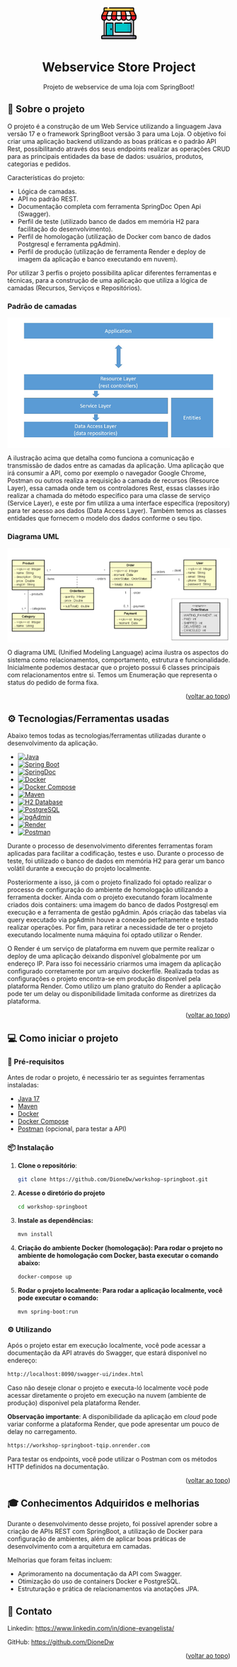 <!-- PROJECT LOGO -->
<br />
<div align="center">
  <a href="https://github.com/othneildrew/Best-README-Template">
    <img src="images/store.png" alt="Logo" width="80" height="80">
  </a>

<h1 align="center">Webservice Store Project</h1>

  <p align="center">
    Projeto de webservice de uma loja com SpringBoot!
</div>

## :mag_right: Sobre o projeto
O projeto é a construção de um Web Service utilizando a linguagem Java versão 17 e o framework SpringBoot versão 3 para uma Loja. O objetivo foi criar uma aplicação backend utilizando as boas práticas e o padrão API Rest, possibilitando através dos seus endpoints realizar as operações CRUD para as principais entidades da base de dados: usuários, produtos, categorias e pedidos.

Características do projeto:
* Lógica de camadas.
* API no padrão REST.
* Documentação completa com ferramenta SpringDoc Open Api (Swagger).
* Perfil de teste (utilizado banco de dados em memória H2 para facilitação do desenvolvimento).
* Perfil de homologação (utilização de Docker com banco de dados Postgresql e ferramenta pgAdmin).
* Perfil de produção (utilização de ferramenta Render e deploy de imagem da aplicação e banco executando em nuvem).

Por utilizar 3 perfis o projeto possibilita aplicar diferentes ferramentas e técnicas, para a construção de uma aplicação que utiliza a lógica de camadas (Recursos, Serviços e Repositórios).

### Padrão de camadas
<img src="images/layers.png" align="center"/>

A ilustração acima que detalha como funciona a comunicação e transmissão de dados entre as camadas da aplicação. Uma aplicação que irá consumir a API, como por exemplo o navegador Google Chrome, Postman ou outros realiza a requisição a camada de recursos (Resource Layer), essa camada onde tem os controladores Rest, essas classes irão realizar a chamada do método especifico para uma classe de serviço (Service Layer), e este por fim utiliza a uma interface específica (repository) para ter acesso aos dados (Data Access Layer). Também temos as classes entidades que fornecem o modelo dos dados conforme o seu tipo.

### Diagrama UML

<img src="images/diagram.png" align="center"/>

O diagrama UML (Unified Modeling Language) acima ilustra os aspectos do sistema como relacionamentos, comportamento, estrutura e funcionalidade.
Inicialmente podemos destacar que o projeto possui 6 classes principais com relacionamentos entre si. Temos um Enumeração que representa o status do pedido de forma fixa.

<p align="right">(<a href="#readme-top">voltar ao topo</a>)</p>

## :gear: Tecnologias/Ferramentas usadas
Abaixo temos todas as tecnologias/ferramentas utilizadas durante o desenvolvimento da aplicação.
* [![Java][Java-badge]][Java-url]
* [![Spring Boot][SpringBoot-badge]][SpringBoot-url]
* [![SpringDoc][SpringDoc-badge]][SpringDoc-url]
* [![Docker][Docker-badge]][Docker-url]
* [![Docker Compose][DockerCompose-badge]][DockerCompose-url]
* [![Maven][Maven-badge]][Maven-url]
* [![H2 Database][H2-badge]][H2-url]
* [![PostgreSQL][Postgresql-badge]][Postgresql-url]
* [![pgAdmin][PgAdmin-badge]][PgAdmin-url]
* [![Render][Render-badge]][Render-url]
* [![Postman][Postman-badge]][Postman-url]

Durante o processo de desenvolvimento diferentes ferramentas foram aplicadas para facilitar a codificação, testes e uso. Durante o processo de teste, foi utilizado o banco de dados em memória H2 para gerar um banco volátil durante a execução do projeto localmente.

Posteriormente a isso, já com o projeto finalizado foi optado realizar o processo de configuração do ambiente de homologação utilizando a ferramenta docker. Ainda com o projeto executando foram localmente criados dois containers: uma imagem do banco de dados Postgresql em execução
e a ferramenta de gestão pgAdmin. Após criação das tabelas via query executado via pgAdmin houve a conexão perfeitamente e testado realizar operações. Por fim, para retirar a necessidade de ter o projeto executando localmente numa máquina foi optado utilizar o Render.

O Render é um serviço de plataforma em nuvem que permite realizar o deploy de uma aplicação deixando disponível globalmente por um endereço IP. Para isso foi necessário criarmos uma imagem da aplicação configurado corretamente por um arquivo dockerfile.
Realizada todas as configurações o projeto encontra-se em produção disponível pela plataforma Render. Como utilizo um plano gratuito do Render a aplicação pode ter um delay ou disponibilidade limitada conforme as diretrizes da plataforma.

<p align="right">(<a href="#readme-top">voltar ao topo</a>)</p>


## :computer: Como iniciar o projeto
### :wrench: Pré-requisitos
Antes de rodar o projeto, é necessário ter as seguintes ferramentas instaladas:

* [Java 17](https://www.oracle.com/java/technologies/javase/jdk17-archive-downloads.html)
* [Maven](https://maven.apache.org/install.html)
* [Docker](https://www.docker.com/get-started)
* [Docker Compose](https://docs.docker.com/compose/install/)
* [Postman](https://www.postman.com/downloads/) (opcional, para testar a API)

### :package: Instalação
1. **Clone o repositório**:
   ```bash
   git clone https://github.com/DioneDw/workshop-springboot.git

2. **Acesse o diretório do projeto**
   ```bash
   cd workshop-springboot
3. **Instale as dependências:**
    ```bash
   mvn install
4. **Criação do ambiente Docker (homologação): Para rodar o projeto no ambiente de homologação com Docker, basta executar o comando abaixo:**
   ```bash
   docker-compose up
5. **Rodar o projeto localmente: Para rodar a aplicação localmente, você pode executar o comando:**
   ```bash
   mvn spring-boot:run

### :gear: Utilizando
Após o projeto estar em execução localmente, você pode acessar a documentação da API através do Swagger, que estará disponível no endereço:
   ```bash
   http://localhost:8090/swagger-ui/index.html
   ```
Caso não deseje clonar o projeto e executa-ló localmente você pode acessar diretamente o projeto em execução na nuvem (ambiente de produção) disponivel pela plataforma Render.

**Observação importante**: A disponibilidade da aplicação em *cloud* pode variar conforme a plataforma Render, que pode apresentar um pouco de delay no carregamento.
   ```bash
  https://workshop-springboot-tqip.onrender.com
   ```
Para testar os endpoints, você pode utilizar o Postman com os métodos HTTP definidos na documentação.

<p align="right">(<a href="#readme-top">voltar ao topo</a>)</p>


## :mortar_board: Conhecimentos Adquiridos e melhorias
Durante o desenvolvimento desse projeto, foi possível aprender sobre a criação de APIs REST com SpringBoot, a utilização de Docker para configuração de ambientes, além de aplicar boas práticas de desenvolvimento com a arquitetura em camadas.

Melhorias que foram feitas incluem:
- Aprimoramento na documentação da API com Swagger.
- Otimização do uso de containers Docker e PostgreSQL.
- Estruturação e prática de relacionamentos via anotações JPA.

## :email: Contato
Linkedin: https://www.linkedin.com/in/dione-evangelista/

GitHub: https://github.com/DioneDw
<p align="right">(<a href="#readme-top">voltar ao topo</a>)</p>



[Java-badge]: https://img.shields.io/badge/Java-ED8B00?style=for-the-badge&logo=openjdk&logoColor=white
[Java-url]: https://www.java.com/

[SpringBoot-badge]: https://img.shields.io/badge/Spring_Boot-6DB33F?style=for-the-badge&logo=spring-boot&logoColor=white
[SpringBoot-url]: https://spring.io/projects/spring-boot

[SpringDoc-badge]: https://img.shields.io/badge/SpringDoc-6DB33F?style=for-the-badge&logo=spring&logoColor=white
[SpringDoc-url]: https://springdoc.org/

[Docker-badge]: https://img.shields.io/badge/Docker-2496ED?style=for-the-badge&logo=docker&logoColor=white
[Docker-url]: https://www.docker.com/

[DockerCompose-badge]: https://img.shields.io/badge/Docker_Compose-2496ED?style=for-the-badge&logo=docker&logoColor=white
[DockerCompose-url]: https://docs.docker.com/compose/

[Maven-badge]: https://img.shields.io/badge/Maven-C71A36?style=for-the-badge&logo=apache-maven&logoColor=white
[Maven-url]: https://maven.apache.org/

[H2-badge]: https://img.shields.io/badge/H2_Database-003366?style=for-the-badge&logo=h2&logoColor=white
[H2-url]: https://www.h2database.com/

[Postgresql-badge]: https://img.shields.io/badge/PostgreSQL-336791?style=for-the-badge&logo=postgresql&logoColor=white
[Postgresql-url]: https://www.postgresql.org/

[PgAdmin-badge]: https://img.shields.io/badge/pgAdmin-316192?style=for-the-badge&logo=postgresql&logoColor=white
[PgAdmin-url]: https://www.pgadmin.org/

[Render-badge]: https://img.shields.io/badge/Render-46E3B7?style=for-the-badge&logo=render&logoColor=white
[Render-url]: https://render.com/

[Postman-badge]: https://img.shields.io/badge/Postman-FF6C37?style=for-the-badge&logo=postman&logoColor=white
[Postman-url]: https://www.postman.com/